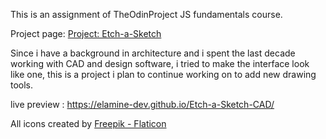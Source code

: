 This is an assignment of TheOdinProject JS fundamentals course.

Project page: <a href="https://www.theodinproject.com/lessons/foundations-etch-a-sketch">Project: Etch-a-Sketch</a>

Since i have a background in architecture and i spent the last decade working with CAD and design software, i tried to make the interface look like one, this is a project i plan to continue working on to add new drawing tools.

live preview : https://elamine-dev.github.io/Etch-a-Sketch-CAD/

All icons created by <a href="https://www.flaticon.com/free-icons/refresh" title="Freepik">Freepik - Flaticon</a>
